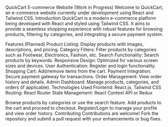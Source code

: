 QuickCart E-commerce Website (Work in Progress)
Welcome to QuickCart, an e-commerce website currently under development using React and Tailwind CSS.
Introduction
QuickCart is a modern e-commerce platform being developed with React and styled using Tailwind CSS. It aims to provide a seamless shopping experience with robust features for browsing products, filtering by categories, and integrating a secure payment system.

Features (Planned)
Product Listing: Display products with images, descriptions, and pricing.
Category Filters: Filter products by categories such as Footwear, Electronics, Fashion, etc.
Search Functionality: Search products by keywords.
Responsive Design: Optimized for various screen sizes and devices.
User Authentication: Register and login functionality.
Shopping Cart: Add/remove items from the cart.
Payment Integration: Secure payment gateway for transactions.
Order Management: View order history and details.
Admin Dashboard: Manage products, categories, and orders (if applicable).
Technologies Used
Frontend: React.js, Tailwind CSS
Routing: React Router
State Management: React Context API or Redux

Browse products by categories or use the search feature.
Add products to the cart and proceed to checkout.
Register/Login to manage your profile and view order history.
Contributing
Contributions are welcome! Fork the repository and submit a pull request with your enhancements or bug fixes.
